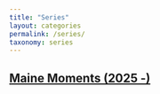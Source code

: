 ```yaml
---
title: "Series"
layout: categories
permalink: /series/
taxonomy: series
---
```


## [Maine Moments (2025 -)](maine-moments)

[## Self Portraits (2025 - )]: #